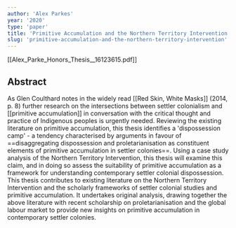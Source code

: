 ```yaml
---
author: 'Alex Parkes'
year: '2020'
type: 'paper'
title: 'Primitive Accumulation and the Northern Territory Intervention'
slug: 'primitive-accumulation-and-the-northern-territory-intervention'
---
```


[[Alex_Parke_Honors_Thesis__16123615.pdf]]

## Abstract
As Glen Coulthard notes in the widely read [[Red Skin, White Masks]] (2014, p. 8) further research on the intersections between settler colonialism and [[primitive accumulation]] in conversation with the critical thought and practice of Indigenous peoples is urgently needed. Reviewing the existing literature on primitive accumulation, this thesis identifies a 'dispossession camp' - a tendency characterised by arguments in favour of ==disaggregating dispossession and proletarianisation as constituent elements of primitive accumulation in settler colonies==. Using a case study analysis of the Northern Territory Intervention, this thesis will examine this claim, and in doing so assess the suitability of primitive accumulation as a framework for understanding contemporary settler colonial dispossession. This thesis contributes to existing literature on the Northern Territory Intervention and the scholarly frameworks of settler colonial studies and primitive accumulation. It undertakes original analysis, drawing together the above literature with recent scholarship on proletarianisation and the global labour market to provide new insights on primitive accumulation in contemporary settler colonies.